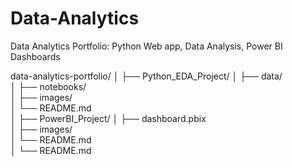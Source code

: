 # Data-Analytics
Data Analytics Portfolio: Python Web app, Data Analysis, Power BI Dashboards

data-analytics-portfolio/
│
├── Python_EDA_Project/
│   ├── data/                
│   ├── notebooks/           
│   ├── images/              
│   └── README.md            
│
├── PowerBI_Project/
│   ├── dashboard.pbix       
│   ├── images/              
│   └── README.md            
│
└── README.md                
           

